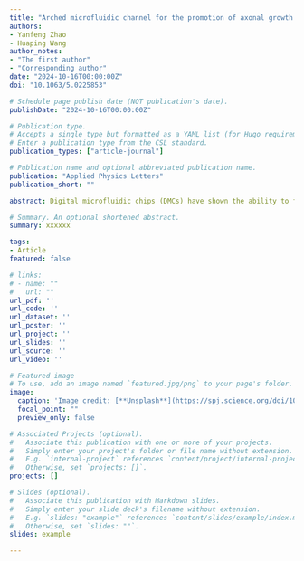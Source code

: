 ```yaml
---
title: "Arched microfluidic channel for the promotion of axonal growth performance"
authors:
- Yanfeng Zhao
- Huaping Wang
author_notes:
- "The first author"
- "Corresponding author"
date: "2024-10-16T00:00:00Z"
doi: "10.1063/5.0225853"

# Schedule page publish date (NOT publication's date).
publishDate: "2024-10-16T00:00:00Z"

# Publication type.
# Accepts a single type but formatted as a YAML list (for Hugo requirements).
# Enter a publication type from the CSL standard.
publication_types: ["article-journal"]

# Publication name and optional abbreviated publication name.
publication: "Applied Physics Letters"
publication_short: ""

abstract: Digital microfluidic chips (DMCs) have shown the ability to flexibly manipulate droplets and particles, which is meaningful for biomedical applications in drug screening and clinical diagnostics. As a critical component of DMCs, the dielectric layer, with its key physical parameters (permittivity and thickness), directly determines the voltage distribution, thereby significantly affecting the manipulation performance. To optimize manipulation performance, simulation studies on dielectric layer parameters are essential during the DMC design. Existing simulation methods can evaluate the effect of dielectric layer parameters on droplet manipulation but encounter inherent challenges when analyzing the manipulation of particles within droplets. Here, we propose a versatile numerical analysis approach that can simultaneously analyze the effect of dielectric layer parameters on both droplet and particle manipulation, thereby optimizing the dielectric layer parameters to enhance the DMC manipulation performance. Initially, the voltage distributions corresponding to different sets of dielectric layer parameters are solved using electromagnetic field theory. Subsequently, the voltage distribution data are used to calculate the droplet and particle driving forces based on the principle of virtual work. Finally, by comparing the driving forces across different sets of dielectric layer parameters, the optimal dielectric layer parameters are determined to enhance the DMC manipulation performance. Experimental results demonstrate that the droplet and particle accelerations align with the simulated driving force trends, thereby validating our numerical analysis method. We anticipate that our method will be able to provide theoretical guidance for the optimization of dielectric layer parameters to obtain a desirable manipulation performance in more complex DMC designs.

# Summary. An optional shortened abstract.
summary: xxxxxx

tags:
- Article
featured: false

# links:
# - name: ""
#   url: ""
url_pdf: ''
url_code: ''
url_dataset: ''
url_poster: ''
url_project: ''
url_slides: ''
url_source: ''
url_video: ''

# Featured image
# To use, add an image named `featured.jpg/png` to your page's folder. 
image:
  caption: 'Image credit: [**Unsplash**](https://spj.science.org/doi/10.34133/research.0414#F1)'
  focal_point: ""
  preview_only: false

# Associated Projects (optional).
#   Associate this publication with one or more of your projects.
#   Simply enter your project's folder or file name without extension.
#   E.g. `internal-project` references `content/project/internal-project/index.md`.
#   Otherwise, set `projects: []`.
projects: []

# Slides (optional).
#   Associate this publication with Markdown slides.
#   Simply enter your slide deck's filename without extension.
#   E.g. `slides: "example"` references `content/slides/example/index.md`.
#   Otherwise, set `slides: ""`.
slides: example

---
```


<!-- {{% callout note %}}
Click the *Cite* button above to demo the feature to enable visitors to import publication metadata into their reference management software.
{{% /callout %}}

{{% callout note %}}
Create your slides in Markdown - click the *Slides* button to check out the example.
{{% /callout %}}

Add the publication's **full text** or **supplementary notes** here. You can use rich formatting such as including [code, math, and images](https://docs.hugoblox.com/content/writing-markdown-latex/). -->
